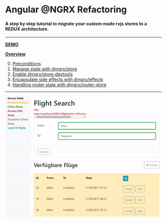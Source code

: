 # Angular @NGRX Refactoring
#### A step by step tutorial to migrate your custom made rxjs stores to a REDUX architecture.

***

**[DEMO](https://biophoton.github.io/angular-ngrx-refactoring)**

**[Overview](https://github.com/BioPhoton/angular-ngrx-refactoring/wiki/Angular-@NGRX-Refactoring---Overview)**  

0. [Preconditions](https://github.com/BioPhoton/angular-ngrx-refactoring/wiki/Preconditions) 
1. [Manage state with @ngrx/store](https://github.com/BioPhoton/angular-ngrx-refactoring/wiki/Manage-state-with-@ngrx-store) 
2. [Enable @ngrx/store-devtools](https://github.com/BioPhoton/angular-ngrx-refactoring/wiki/Enable-@ngrx-store-devtools)
3. [Encapsulate side effects with @ngrx/effects](https://github.com/BioPhoton/angular-ngrx-refactoring/wiki/Encapsulate-side-effects-with-@ngrx-effects)  
4. [Handling router state with @ngrx/router-store](https://github.com/BioPhoton/angular-ngrx-refactoring/wiki/Handling-router-state-with-@ngrx-router-store)  

***
![Angular-NGRX-refactoring](https://raw.githubusercontent.com/BioPhoton/angular-ngrx-refactoring/master/resources/demo-gif.gif)
